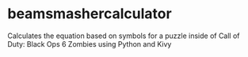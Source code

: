 # beamsmashercalculator
Calculates the equation based on symbols for a puzzle inside of Call of Duty: Black Ops 6 Zombies using Python and Kivy
